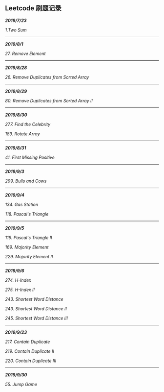## Leetcode 刷题记录

***2019/7/23***

*1.Two Sum*

---
 ***2019/8/1***

*27. Remove Element*

---

***2019/8/28***

*26. Remove Duplicates from Sorted Array*

---

***2019/8/29***

*80. Remove Duplicates from Sorted Array II*

------

***2019/8/30***

*277. Find the Celebrity* 

*189. Rotate Array*

------

***2019/8/31***

*41. First Missing Positive* 

------

***2019/9/3***

*299. Bulls and Cows*

------

***2019/9/4***

*134. Gas Station*

*118. Pascal's Triangle*

------

***2019/9/5***

*119. Pascal's Triangle II*

*169. Majority Element*

*229. Majority Element II*

------

***2019/9/6***

*274. H-Index*

*275. H-Index II*

*243. Shortest Word Distance*

*243. Shortest Word Distance II*

*245. Shortest Word Distance III*

------

***2019/9/23***

*217. Contain Duplicate*

*219. Contain Duplicate II*

*220. Contain Duplicate III*

-----

***2019/9/30***

*55. Jump Game*



